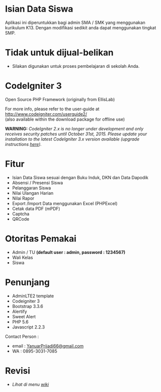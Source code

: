 # Isian Data Siswa
Aplikasi ini diperuntukkan bagi admin SMA / SMK yang menggunakan kurikulum K13.
Dengan modifikasi sedikit anda dapat menggunakan tingkat SMP.

# Tidak untuk dijual-belikan
- Silakan digunakan untuk proses pembelajaran di sekolah Anda.

# CodeIgniter 3
Open Source PHP Framework (originally from EllisLab)

For more info, please refer to the user-guide at http://www.codeigniter.com/userguide2/  
(also available within the download package for offline use)

**WARNING:** *CodeIgniter 2.x is no longer under development and only receives security patches until October 31st, 2015.
Please update your installation to the latest CodeIgniter 3.x version available
(upgrade instructions [here](http://www.codeigniter.com/userguide3/installation/upgrade_300.html)).*

# Fitur
- Isian Data Siswa sesuai dengan Buku Induk, DKN dan Data Dapodik
- Absensi / Presensi Siswa
- Pelanggaran Siswa
- Nilai Ulangan Harian
- Nilai Rapor
- Export /Import Data menggunakan Excel (PHPExcel)
- Cetak data PDF (mPDF)
- Captcha
- QRCode

# Otoritas Pemakai
- Admin / TU    <b>(default user : admin, password : 1234567)</b>
- Wali Kelas
- Siswa

# Penunjang
- AdminLTE2 template
- Codeigniter 3
- Bootstrap 3.3.6
- Alertify
- Sweet Alert
- PHP 5.6
- Javascript 2.2.3

Contact Person :
- email : YanuarPrijadi66@gmail.com
- WA : 0895-3031-7085

# Revisi
- *Lihat di menu [wiki](https://github.com/YanuarPrijadi66/isian/wiki)*
